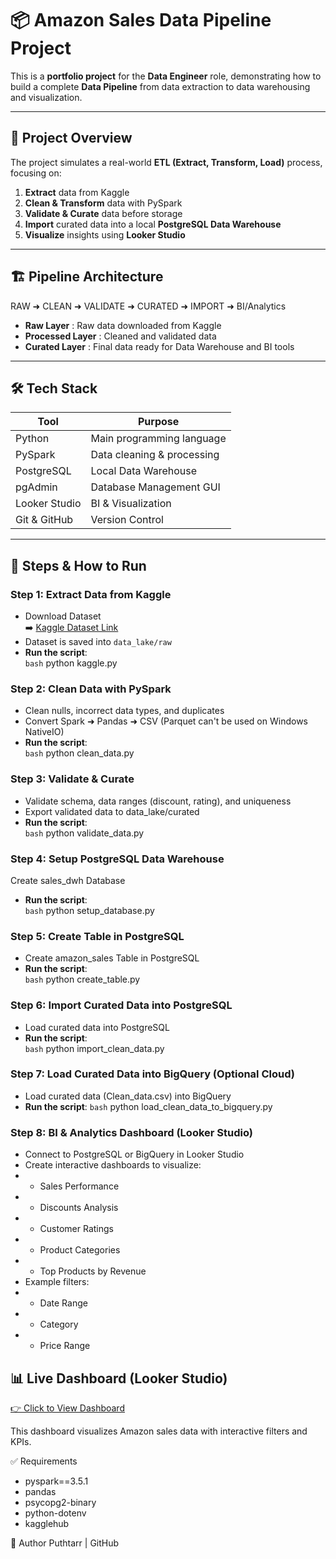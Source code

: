 # 📦 Amazon Sales Data Pipeline Project

This is a **portfolio project** for the **Data Engineer** role, demonstrating how to build a complete **Data Pipeline** from data extraction to data warehousing and visualization.

---

## 🚀 Project Overview
The project simulates a real-world **ETL (Extract, Transform, Load)** process, focusing on:

1. **Extract** data from Kaggle  
2. **Clean & Transform** data with PySpark  
3. **Validate & Curate** data before storage  
4. **Import** curated data into a local **PostgreSQL Data Warehouse**  
5. **Visualize** insights using **Looker Studio**

---

## 🏗️ Pipeline Architecture
RAW ➜ CLEAN ➜ VALIDATE ➜ CURATED ➜ IMPORT ➜ BI/Analytics

- **Raw Layer** : Raw data downloaded from Kaggle  
- **Processed Layer** : Cleaned and validated data  
- **Curated Layer** : Final data ready for Data Warehouse and BI tools 

---

## 🛠️ Tech Stack

| Tool           | Purpose                      |
|----------------|------------------------------|
| Python         | Main programming language    |
| PySpark        | Data cleaning & processing   |
| PostgreSQL     | Local Data Warehouse         |
| pgAdmin        | Database Management GUI      |
| Looker Studio  | BI & Visualization           |
| Git & GitHub   | Version Control              |

---

## 🔧 Steps & How to Run
### Step 1: Extract Data from Kaggle

- Download Dataset  
  ➡️ [Kaggle Dataset Link](https://www.kaggle.com/code/mehakiftikhar/amazon-sales-dataset-eda)  
- Dataset is saved into `data_lake/raw`  
- **Run the script**:  
```bash```
python kaggle.py

### Step 2: Clean Data with PySpark
- Clean nulls, incorrect data types, and duplicates
- Convert Spark ➜ Pandas ➜ CSV (Parquet can't be used on Windows NativeIO)
- **Run the script**:  
```bash```
python clean_data.py

### Step 3: Validate & Curate
- Validate schema, data ranges (discount, rating), and uniqueness
- Export validated data to data_lake/curated
- **Run the script**:  
```bash```
python validate_data.py

### Step 4: Setup PostgreSQL Data Warehouse
Create sales_dwh Database
- **Run the script**:  
```bash```
python setup_database.py

### Step 5: Create Table in PostgreSQL
- Create amazon_sales Table in PostgreSQL
- **Run the script**:  
```bash```
python create_table.py


### Step 6: Import Curated Data into PostgreSQL
- Load curated data into PostgreSQL
- **Run the script**:  
```bash```
python import_clean_data.py

### Step 7: Load Curated Data into BigQuery (Optional Cloud)
- Load curated data (Clean_data.csv) into BigQuery
- **Run the script**: 
```bash```
python load_clean_data_to_bigquery.py


### Step 8: BI & Analytics Dashboard (Looker Studio)
- Connect to PostgreSQL or BigQuery in Looker Studio
- Create interactive dashboards to visualize:
- - Sales Performance
- - Discounts Analysis
- - Customer Ratings
- - Product Categories
- - Top Products by Revenue
- Example filters:
- - Date Range
- - Category
- - Price Range

## 📊 Live Dashboard (Looker Studio)
[👉 Click to View Dashboard](https://lookerstudio.google.com/reporting/xxxxxxxxxxxx)

This dashboard visualizes Amazon sales data with interactive filters and KPIs.

✅ Requirements
- pyspark==3.5.1
- pandas
- psycopg2-binary
- python-dotenv
- kagglehub

🙌 Author
Puthtarr | GitHub